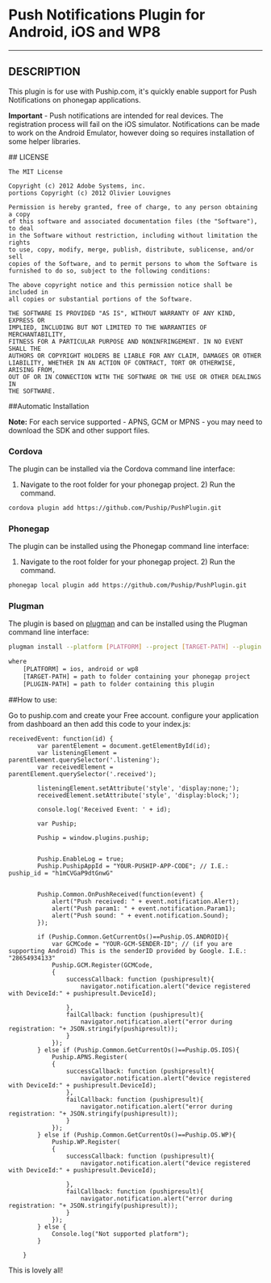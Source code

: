 # Push Notifications Plugin for Android, iOS and WP8

---

## DESCRIPTION

This plugin is for use with Puship.com, it's quickly enable support for Push Notifications on phonegap applications.

**Important** - Push notifications are intended for real devices. The registration process will fail on the iOS simulator. Notifications can be made to work on the Android Emulator, however doing so requires installation of some helper libraries.



##<a name="license"></a> LICENSE

	The MIT License

	Copyright (c) 2012 Adobe Systems, inc.
	portions Copyright (c) 2012 Olivier Louvignes

	Permission is hereby granted, free of charge, to any person obtaining a copy
	of this software and associated documentation files (the "Software"), to deal
	in the Software without restriction, including without limitation the rights
	to use, copy, modify, merge, publish, distribute, sublicense, and/or sell
	copies of the Software, and to permit persons to whom the Software is
	furnished to do so, subject to the following conditions:

	The above copyright notice and this permission notice shall be included in
	all copies or substantial portions of the Software.

	THE SOFTWARE IS PROVIDED "AS IS", WITHOUT WARRANTY OF ANY KIND, EXPRESS OR
	IMPLIED, INCLUDING BUT NOT LIMITED TO THE WARRANTIES OF MERCHANTABILITY,
	FITNESS FOR A PARTICULAR PURPOSE AND NONINFRINGEMENT. IN NO EVENT SHALL THE
	AUTHORS OR COPYRIGHT HOLDERS BE LIABLE FOR ANY CLAIM, DAMAGES OR OTHER
	LIABILITY, WHETHER IN AN ACTION OF CONTRACT, TORT OR OTHERWISE, ARISING FROM,
	OUT OF OR IN CONNECTION WITH THE SOFTWARE OR THE USE OR OTHER DEALINGS IN
	THE SOFTWARE.




##<a name="automatic_installation"></a>Automatic Installation


**Note:** For each service supported - APNS, GCM or MPNS - you may need to download the SDK and other support files.

### Cordova

The plugin can be installed via the Cordova command line interface:

1) Navigate to the root folder for your phonegap project. 2) Run the command.

```sh
cordova plugin add https://github.com/Puship/PushPlugin.git
```

### Phonegap

The plugin can be installed using the Phonegap command line interface:

1) Navigate to the root folder for your phonegap project. 2) Run the command.

```sh
phonegap local plugin add https://github.com/Puship/PushPlugin.git
```

### Plugman

The plugin is based on [plugman](https://github.com/apache/cordova-plugman) and can be installed using the Plugman command line interface:

```sh
plugman install --platform [PLATFORM] --project [TARGET-PATH] --plugin [PLUGIN-PATH]

where
	[PLATFORM] = ios, android or wp8
	[TARGET-PATH] = path to folder containing your phonegap project
	[PLUGIN-PATH] = path to folder containing this plugin
```

##<a name="automatic_installation"></a>How to use:

Go to puship.com and create your Free account. configure your application from dashboard an then add this code to your index.js:


```
receivedEvent: function(id) {
        var parentElement = document.getElementById(id);
        var listeningElement = parentElement.querySelector('.listening');
        var receivedElement = parentElement.querySelector('.received');

        listeningElement.setAttribute('style', 'display:none;');
        receivedElement.setAttribute('style', 'display:block;');

        console.log('Received Event: ' + id);
		
		var Puship;

		Puship = window.plugins.puship;
		

		Puship.EnableLog = true;
		Puship.PushipAppId = "YOUR-PUSHIP-APP-CODE"; // I.E.: puship_id = "h1mCVGaP9dtGnwG"
		
		
		Puship.Common.OnPushReceived(function(event) {
			alert("Push received: " + event.notification.Alert);
			alert("Push param1: " + event.notification.Param1);
			alert("Push sound: " + event.notification.Sound);
		});

		if (Puship.Common.GetCurrentOs()==Puship.OS.ANDROID){
			var GCMCode = "YOUR-GCM-SENDER-ID"; // (if you are supporting Android) This is the senderID provided by Google. I.E.: "28654934133"
			Puship.GCM.Register(GCMCode,
			{
				successCallback: function (pushipresult){
					navigator.notification.alert("device registered with DeviceId:" + pushipresult.DeviceId);
					
				},
				failCallback: function (pushipresult){
					navigator.notification.alert("error during registration: "+ JSON.stringify(pushipresult));
				}
			});
		} else if (Puship.Common.GetCurrentOs()==Puship.OS.IOS){
			Puship.APNS.Register(
			{
				successCallback: function (pushipresult){
					navigator.notification.alert("device registered with DeviceId:" + pushipresult.DeviceId);
				},
				failCallback: function (pushipresult){
					navigator.notification.alert("error during registration: "+ JSON.stringify(pushipresult));
				}
			});
		} else if (Puship.Common.GetCurrentOs()==Puship.OS.WP){
			Puship.WP.Register(
			{
				successCallback: function (pushipresult){
					navigator.notification.alert("device registered with DeviceId:" + pushipresult.DeviceId);
					
				},
				failCallback: function (pushipresult){
					navigator.notification.alert("error during registration: "+ JSON.stringify(pushipresult));
				}
			});
		} else {
			Console.log("Not supported platform");
		}
		
    }
```

This is lovely all!

